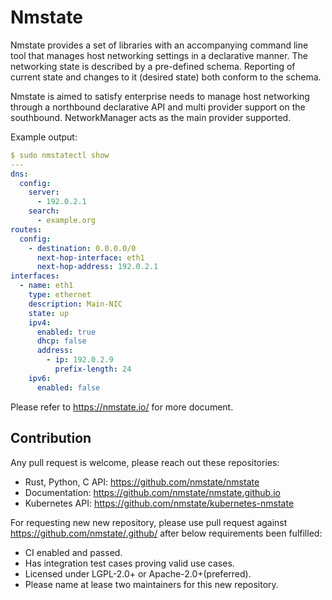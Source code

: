 # Nmstate

Nmstate provides a set of  libraries with an accompanying command line tool
that manages host networking settings in a declarative manner. The networking
state is described by a pre-defined schema. Reporting of current state and
changes to it (desired state) both conform to the schema.

Nmstate is aimed to satisfy enterprise needs to manage host networking through
a northbound declarative API and multi provider support on the southbound.
NetworkManager acts as the main provider supported.

Example output:

```yml
$ sudo nmstatectl show
---
dns:
  config:
    server:
      - 192.0.2.1
    search:
      - example.org
routes:
  config:
    - destination: 0.0.0.0/0
      next-hop-interface: eth1
      next-hop-address: 192.0.2.1
interfaces:
  - name: eth1
    type: ethernet
    description: Main-NIC
    state: up
    ipv4:
      enabled: true
      dhcp: false
      address:
        - ip: 192.0.2.9
          prefix-length: 24
    ipv6:
      enabled: false
```

Please refer to <https://nmstate.io/> for more document.


## Contribution

Any pull request is welcome, please reach out these repositories:

 * Rust, Python, C API: <https://github.com/nmstate/nmstate>
 * Documentation: <https://github.com/nmstate/nmstate.github.io>
 * Kubernetes API: <https://github.com/nmstate/kubernetes-nmstate>

For requesting new new repository, please use pull request against
<https://github.com/nmstate/.github/> after below requirements been fulfilled:
 * CI enabled and passed.
 * Has integration test cases proving valid use cases.
 * Licensed under LGPL-2.0+ or Apache-2.0+(preferred).
 * Please name at lease two maintainers for this new repository.

